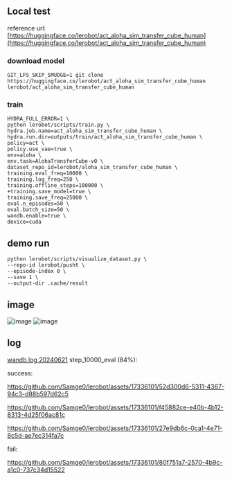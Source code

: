 ## Local test

reference url:[https://huggingface.co/lerobot/act_aloha_sim_transfer_cube_human](https://huggingface.co/lerobot/act_aloha_sim_transfer_cube_human)


### download model
```shell
GIT_LFS_SKIP_SMUDGE=1 git clone https://huggingface.co/lerobot/act_aloha_sim_transfer_cube_human lerobot/act_aloha_sim_transfer_cube_human 
```


### train
```shell
HYDRA_FULL_ERROR=1 \
python lerobot/scripts/train.py \
hydra.job.name=act_aloha_sim_transfer_cube_human \
hydra.run.dir=outputs/train/act_aloha_sim_transfer_cube_human \
policy=act \
policy.use_vae=true \
env=aloha \
env.task=AlohaTransferCube-v0 \
dataset_repo_id=lerobot/aloha_sim_transfer_cube_human \
training.eval_freq=10000 \
training.log_freq=250 \
training.offline_steps=100000 \
+training.save_model=true \
training.save_freq=25000 \
eval.n_episodes=50 \
eval.batch_size=50 \
wandb.enable=true \
device=cuda
```


## demo run
```shell
python lerobot/scripts/visualize_dataset.py \
--repo-id lerobot/pusht \
--episode-index 0 \
--save 1 \
--output-dir .cache/result
```

## image
![image](https://github.com/Samge0/lerobot/assets/17336101/a1c44a5e-c28d-453a-8d8d-f636e56e4bdf)
![image](https://github.com/Samge0/lerobot/assets/17336101/d74d5892-14d3-4547-a985-25f630352707)


## log
[wandb log 20240621](https://wandb.ai/samge/lerobot/runs/jhy9hmpq/logs?nw=nwusersamge)
step_10000_eval (84%):

success:


https://github.com/Samge0/lerobot/assets/17336101/52d300d6-5311-4367-94c3-d88b597d62c5



https://github.com/Samge0/lerobot/assets/17336101/f45882ce-e40b-4b12-8313-4d25f06ac81c



https://github.com/Samge0/lerobot/assets/17336101/27e9db6c-0ca1-4e71-8c5d-ae7ec314fa7c


fail:


https://github.com/Samge0/lerobot/assets/17336101/80f751a7-2570-4b9c-a1c0-737c34d15522
